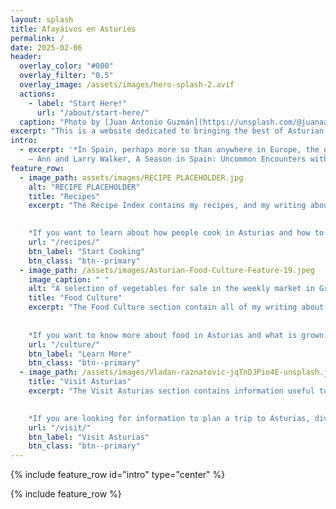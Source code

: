 ```yaml
---
layout: splash
title: Afayáivos en Asturies
permalink: /
date: 2025-02-06
header:
  overlay_color: "#000"
  overlay_filter: "0.5"
  overlay_image: /assets/images/hero-splash-2.avif
  actions:
    - label: "Start Here!"
      url: "/about/start-here/"
  caption: "Photo by [Juan Antonio Guzmán](https://unsplash.com/@juanaan95?utm_content=creditCopyText&utm_medium=referral&utm_source=unsplash)"
excerpt: "This is a website dedicated to bringing the best of Asturian food culture to the English-speaking world. Equal parts [cookbook](/recipes/), [travel guide](/visit/), and [ethnography](/culture/)."
intro: 
  - excerpt: '*In Spain, perhaps more so than anywhere in Europe, the geography of the land has played a major role in the political. cultural, and culinary history of the people who lived on the land. It has certainly played a role in what those people put in their cooking pot.*<br />
    — Ann and Larry Walker, A Season in Spain: Uncommon Encounters with Spanish Food and Wine (New York: Simon and Schuster, 1992), 14'
feature_row:
  - image_path: assets/images/RECIPE PLACEHOLDER.jpg
    alt: "RECIPE PLACEHOLDER"
    title: "Recipes"
    excerpt: "The Recipe Index contains my recipes, and my writing about those recipes. I provide both context and a trans-cultural perspective on each recipe I post. Like much regional American food, Asturian food is easy to cook, homey, and hearty. It’s basically perfect for home cooking, and the majority of Asturian restaurants pride themselves on being home-cooking types of places that serve exactly what people want to eat. 
    

    *If you want to learn about how people cook in Asturias and how to reproduce those dishes at home, this is where you should look.*"
    url: "/recipes/"
    btn_label: "Start Cooking"
    btn_class: "btn--primary"
  - image_path: /assets/images/Asturian-Food-Culture-Feature-19.jpeg
    image_caption: " "
    alt: "A selection of vegetables for sale in the weekly market in Grau, Asturias"
    title: "Food Culture"
    excerpt: "The Food Culture section contain all of my writing about the gastronomy and drinking culture of Asturias. This is the bulk of the ethnographic portion of the site. Farming, Food History, artisan production, ingredients and products all fall under this category.
    
    
    *If you want to know more about food in Asturias and what is grown, made, and eaten here, this section is for you.*"
    url: "/culture/"
    btn_label: "Learn More"
    btn_class: "btn--primary"
  - image_path: /assets/images/Vladan-raznatovic-jqTnDJPio4E-unsplash.jpg
    title: "Visit Asturias"
    excerpt: "The Visit Asturias section contains information useful to people coming to visit Asturias. If you are considering a trip here, this is where to start. I write about the cities, towns, villages, and regions of Asturias. I also provide guides to the artisan food producers in Asturias, and a calendar of food related happenings. And, of course, I offer guided tours in English of literally anything I write about on this website.

    
    *If you are looking for information to plan a trip to Asturias, dive in here.*"
    url: "/visit/"
    btn_label: "Visit Asturias"
    btn_class: "btn--primary"
---
```


{% include feature_row id="intro" type="center" %}

{% include feature_row %}